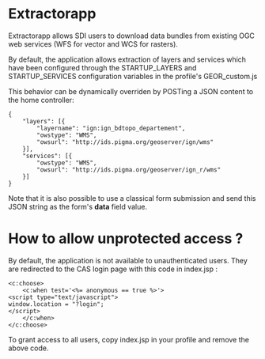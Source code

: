 Extractorapp
============

Extractorapp allows SDI users to download data bundles from existing OGC web services (WFS for vector and WCS for rasters).

By default, the application allows extraction of layers and services which have been configured through the STARTUP_LAYERS and STARTUP_SERVICES configuration variables in the profile's GEOR_custom.js

This behavior can be dynamically overriden by POSTing a JSON content to the home controller:

    {
	    "layers": [{
	        "layername": "ign:ign_bdtopo_departement",
	        "owstype": "WMS",
	        "owsurl": "http://ids.pigma.org/geoserver/ign/wms"
	    }],
        "services": [{
            "owstype": "WMS",
	        "owsurl": "http://ids.pigma.org/geoserver/ign_r/wms"
        }]
	}
    
Note that it is also possible to use a classical form submission and send this JSON string as the form's **data** field value.


How to allow unprotected access ?
=================================

By default, the application is not available to unauthenticated users. They are redirected to the CAS login page with this code in index.jsp :

    <c:choose>
        <c:when test='<%= anonymous == true %>'>
    <script type="text/javascript">
    window.location = "?login";
    </script>
        </c:when>
    </c:choose>
    
To grant access to all users, copy index.jsp in your profile and remove the above code. 